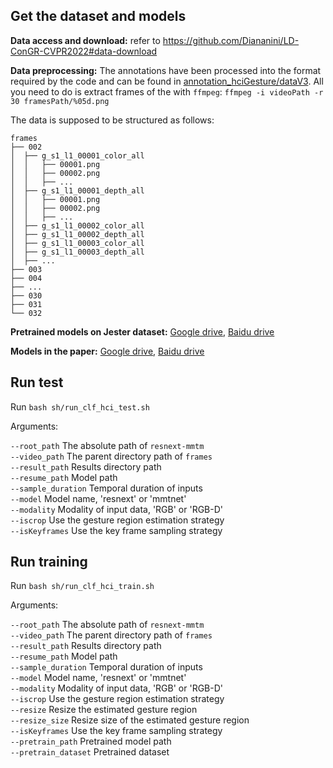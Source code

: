## Get the dataset and models
**Data access and download:** refer to https://github.com/Diananini/LD-ConGR-CVPR2022#data-download

**Data preprocessing:** The annotations have been processed into the format required by the code and can be found in [annotation_hciGesture/dataV3](https://github.com/Diananini/LD-ConGR-CVPR2022/tree/main/resnext-mmtm/annotation_hciGesture/dataV3). All you need to do is extract frames of the with `ffmpeg`: `ffmpeg -i videoPath -r 30 framesPath/%05d.png`

The data is supposed to be structured as follows:
```
frames
├── 002
│  ├── g_s1_l1_00001_color_all
│  │   ├── 00001.png
│  │   ├── 00002.png
│  │   ├── ...
│  ├── g_s1_l1_00001_depth_all
│  │   ├── 00001.png
│  │   ├── 00002.png
│  │   ├── ...
│  ├── g_s1_l1_00002_color_all
│  ├── g_s1_l1_00002_depth_all
│  ├── g_s1_l1_00003_color_all
│  ├── g_s1_l1_00003_depth_all
│  ├── ...
├── 003
├── 004
├── ...
├── 030
├── 031
└── 032
```

**Pretrained models on Jester dataset:** [Google drive](https://drive.google.com/file/d/1JAYPxDNO5A9PvFdpRvVDzWNhYdKnhYz9/view?usp=sharing), [Baidu drive](https://pan.baidu.com/s/1BKPZRnFSXJMi7fAfre57jQ?pwd=41ym)

**Models in the paper:** [Google drive](https://drive.google.com/drive/folders/1yfjZhiRkBjQdlA3eMf9U0fMbzIcxlg5t?usp=sharing), [Baidu drive](https://pan.baidu.com/s/1wE7Ul5qgVpi6ROl_sQfLHA?pwd=x5ia)

## Run test
Run `bash sh/run_clf_hci_test.sh`

Arguments:

`--root_path` The absolute path of `resnext-mmtm`  
`--video_path` The parent directory path of `frames`  
`--result_path` Results directory path  
`--resume_path` Model path  
`--sample_duration` Temporal duration of inputs  
`--model` Model name, 'resnext' or 'mmtnet'  
`--modality` Modality of input data, 'RGB' or 'RGB-D'  
`--iscrop` Use the gesture region estimation strategy  
`--isKeyframes` Use the key frame sampling strategy  

## Run training
Run `bash sh/run_clf_hci_train.sh`

Arguments:

`--root_path` The absolute path of `resnext-mmtm`  
`--video_path` The parent directory path of `frames`  
`--result_path` Results directory path  
`--resume_path` Model path  
`--sample_duration` Temporal duration of inputs  
`--model` Model name, 'resnext' or 'mmtnet'  
`--modality` Modality of input data, 'RGB' or 'RGB-D'  
`--iscrop` Use the gesture region estimation strategy  
`--resize` Resize the estimated gesture region  
`--resize_size` Resize size of the estimated gesture region  
`--isKeyframes` Use the key frame sampling strategy  
`--pretrain_path` Pretrained model path  
`--pretrain_dataset` Pretrained dataset  
